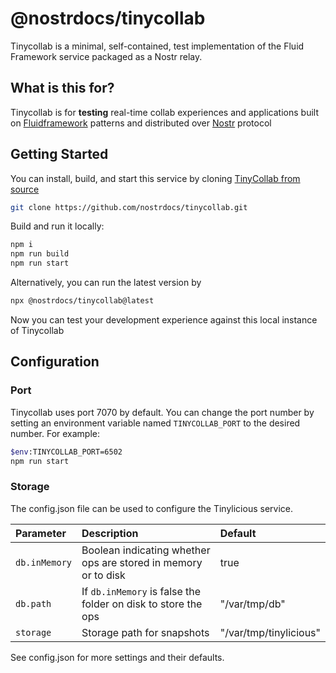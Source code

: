 # @nostrdocs/tinycollab

Tinycollab is a minimal, self-contained, test implementation of the Fluid Framework service packaged as a Nostr relay.

## What is this for?

Tinycollab is for **testing** real-time collab experiences and applications built on [Fluidframework](https://fluidframework.com) patterns and distributed over [Nostr](https://github.com/nostr-protocol/nostr) protocol

## Getting Started

You can install, build, and start this service by cloning [TinyCollab from source](https://github.com/nostrdocs/tinycollab)

```sh
git clone https://github.com/nostrdocs/tinycollab.git
```

Build and run it locally:

```sh
npm i
npm run build
npm run start
```

Alternatively, you can run the latest version by

```sh
npx @nostrdocs/tinycollab@latest
```

Now you can test your development experience against this local instance of Tinycollab


## Configuration

### Port

Tinycollab uses port 7070 by default. You can change the port number by setting an environment
variable named `TINYCOLLAB_PORT` to the desired number. For example:

```sh
$env:TINYCOLLAB_PORT=6502
npm run start
```

### Storage

The config.json file can be used to configure the Tinylicious service.

| Parameter     | Description                                                    | Default                |
| :------------ | :------------------------------------------------------------- | :--------------------- |
| `db.inMemory` | Boolean indicating whether ops are stored in memory or to disk | true                   |
| `db.path`     | If `db.inMemory` is false the folder on disk to store the ops  | "/var/tmp/db"          |
| `storage`     | Storage path for snapshots                                     | "/var/tmp/tinylicious" |

See config.json for more settings and their defaults.
